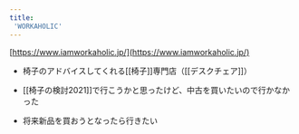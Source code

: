 ```yaml
---
title:
 'WORKAHOLIC'
---
```


[https://www.iamworkaholic.jp/](https://www.iamworkaholic.jp/)
- 椅子のアドバイスしてくれる[[椅子]]専門店（[[デスクチェア]]）
- [[椅子の検討2021]]で行こうかと思ったけど、中古を買いたいので行かなかった

- 将来新品を買おうとなったら行きたい
